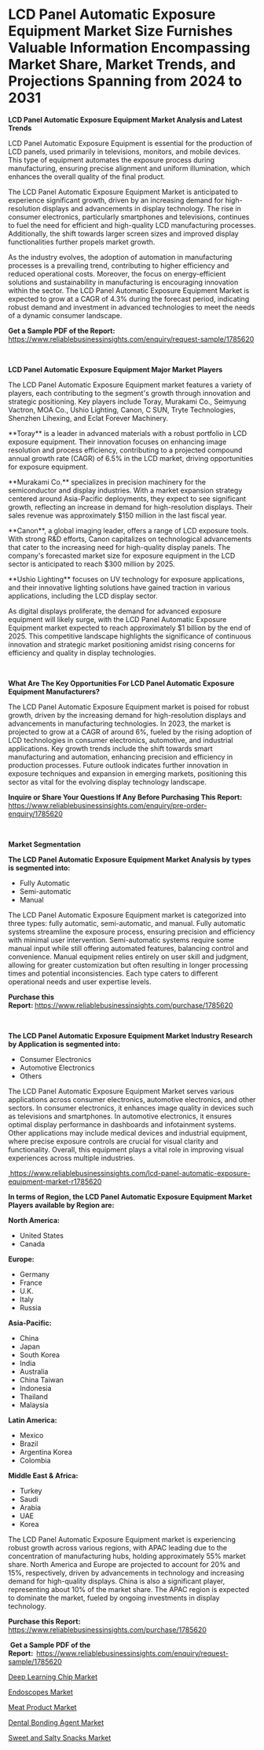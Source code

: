 <p><h1>LCD Panel Automatic Exposure Equipment Market Size Furnishes Valuable Information Encompassing Market Share, Market Trends, and Projections Spanning from 2024 to 2031</h1></p><p><strong>LCD Panel Automatic Exposure Equipment Market Analysis and Latest Trends</strong></p>
<p><p>LCD Panel Automatic Exposure Equipment is essential for the production of LCD panels, used primarily in televisions, monitors, and mobile devices. This type of equipment automates the exposure process during manufacturing, ensuring precise alignment and uniform illumination, which enhances the overall quality of the final product.</p><p>The LCD Panel Automatic Exposure Equipment Market is anticipated to experience significant growth, driven by an increasing demand for high-resolution displays and advancements in display technology. The rise in consumer electronics, particularly smartphones and televisions, continues to fuel the need for efficient and high-quality LCD manufacturing processes. Additionally, the shift towards larger screen sizes and improved display functionalities further propels market growth.</p><p>As the industry evolves, the adoption of automation in manufacturing processes is a prevailing trend, contributing to higher efficiency and reduced operational costs. Moreover, the focus on energy-efficient solutions and sustainability in manufacturing is encouraging innovation within the sector. The LCD Panel Automatic Exposure Equipment Market is expected to grow at a CAGR of 4.3% during the forecast period, indicating robust demand and investment in advanced technologies to meet the needs of a dynamic consumer landscape.</p></p>
<p><strong>Get a Sample PDF of the Report:&nbsp;</strong> <a href="https://www.reliablebusinessinsights.com/enquiry/request-sample/1785620?utm_campaign=39&utm_medium=2&utm_source=Github&utm_content=ia&utm_term=09102024&utm_id=lcd-panel-automatic-exposure-equipment">https://www.reliablebusinessinsights.com/enquiry/request-sample/1785620</a></p>
<p>&nbsp;</p>
<p><strong>LCD Panel Automatic Exposure Equipment Major Market Players</strong></p>
<p><p>The LCD Panel Automatic Exposure Equipment market features a variety of players, each contributing to the segment's growth through innovation and strategic positioning. Key players include Toray, Murakami Co., Seimyung Vactron, MOA Co., Ushio Lighting, Canon, C SUN, Tryte Technologies, Shenzhen Lihexing, and Eclat Forever Machinery.</p><p>**Toray** is a leader in advanced materials with a robust portfolio in LCD exposure equipment. Their innovation focuses on enhancing image resolution and process efficiency, contributing to a projected compound annual growth rate (CAGR) of 6.5% in the LCD market, driving opportunities for exposure equipment.</p><p>**Murakami Co.** specializes in precision machinery for the semiconductor and display industries. With a market expansion strategy centered around Asia-Pacific deployments, they expect to see significant growth, reflecting an increase in demand for high-resolution displays. Their sales revenue was approximately $150 million in the last fiscal year.</p><p>**Canon**, a global imaging leader, offers a range of LCD exposure tools. With strong R&D efforts, Canon capitalizes on technological advancements that cater to the increasing need for high-quality display panels. The company's forecasted market size for exposure equipment in the LCD sector is anticipated to reach $300 million by 2025.</p><p>**Ushio Lighting** focuses on UV technology for exposure applications, and their innovative lighting solutions have gained traction in various applications, including the LCD display sector.</p><p>As digital displays proliferate, the demand for advanced exposure equipment will likely surge, with the LCD Panel Automatic Exposure Equipment market expected to reach approximately $1 billion by the end of 2025. This competitive landscape highlights the significance of continuous innovation and strategic market positioning amidst rising concerns for efficiency and quality in display technologies.</p></p>
<p>&nbsp;</p>
<p><strong>What Are The Key Opportunities For LCD Panel Automatic Exposure Equipment Manufacturers?</strong></p>
<p><p>The LCD Panel Automatic Exposure Equipment market is poised for robust growth, driven by the increasing demand for high-resolution displays and advancements in manufacturing technologies. In 2023, the market is projected to grow at a CAGR of around 6%, fueled by the rising adoption of LCD technologies in consumer electronics, automotive, and industrial applications. Key growth trends include the shift towards smart manufacturing and automation, enhancing precision and efficiency in production processes. Future outlook indicates further innovation in exposure techniques and expansion in emerging markets, positioning this sector as vital for the evolving display technology landscape.</p></p>
<p><strong>Inquire or Share Your Questions If Any Before Purchasing This Report:</strong> <a href="https://www.reliablebusinessinsights.com/enquiry/pre-order-enquiry/1785620?utm_campaign=39&utm_medium=2&utm_source=Github&utm_content=ia&utm_term=09102024&utm_id=lcd-panel-automatic-exposure-equipment">https://www.reliablebusinessinsights.com/enquiry/pre-order-enquiry/1785620</a></p>
<p>&nbsp;</p>
<p><strong>Market Segmentation</strong></p>
<p><strong>The LCD Panel Automatic Exposure Equipment Market Analysis by types is segmented into:</strong></p>
<p><ul><li>Fully Automatic</li><li>Semi-automatic</li><li>Manual</li></ul></p>
<p><p>The LCD Panel Automatic Exposure Equipment market is categorized into three types: fully automatic, semi-automatic, and manual. Fully automatic systems streamline the exposure process, ensuring precision and efficiency with minimal user intervention. Semi-automatic systems require some manual input while still offering automated features, balancing control and convenience. Manual equipment relies entirely on user skill and judgment, allowing for greater customization but often resulting in longer processing times and potential inconsistencies. Each type caters to different operational needs and user expertise levels.</p></p>
<p><strong>Purchase this Report:&nbsp;</strong><a href="https://www.reliablebusinessinsights.com/purchase/1785620?utm_campaign=39&utm_medium=2&utm_source=Github&utm_content=ia&utm_term=09102024&utm_id=lcd-panel-automatic-exposure-equipment">https://www.reliablebusinessinsights.com/purchase/1785620</a></p>
<p>&nbsp;</p>
<p><strong>The LCD Panel Automatic Exposure Equipment Market Industry Research by Application is segmented into:</strong></p>
<p><ul><li>Consumer Electronics</li><li>Automotive Electronics</li><li>Others</li></ul></p>
<p><p>The LCD Panel Automatic Exposure Equipment Market serves various applications across consumer electronics, automotive electronics, and other sectors. In consumer electronics, it enhances image quality in devices such as televisions and smartphones. In automotive electronics, it ensures optimal display performance in dashboards and infotainment systems. Other applications may include medical devices and industrial equipment, where precise exposure controls are crucial for visual clarity and functionality. Overall, this equipment plays a vital role in improving visual experiences across multiple industries.</p></p>
<p><a href="https://www.reliablebusinessinsights.com/lcd-panel-automatic-exposure-equipment-market-r1785620?utm_campaign=39&utm_medium=2&utm_source=Github&utm_content=ia&utm_term=09102024&utm_id=lcd-panel-automatic-exposure-equipment">&nbsp;https://www.reliablebusinessinsights.com/lcd-panel-automatic-exposure-equipment-market-r1785620</a></p>
<p><strong>In terms of Region, the LCD Panel Automatic Exposure Equipment Market Players available by Region are:</strong></p>
<p>
    <p> <strong> North America: </strong>
        <ul>
            <li>United States</li>
            <li>Canada</li>
        </ul>
        </p> 
    <p> <strong> Europe: </strong>
        <ul>
            <li>Germany</li>
            <li>France</li>
            <li>U.K.</li>
            <li>Italy</li>
            <li>Russia</li>
        </ul>
        </p> 
    <p> <strong> Asia-Pacific: </strong>
        <ul>
            <li>China</li>
            <li>Japan</li>
            <li>South Korea</li>
            <li>India</li>
            <li>Australia</li>
            <li>China Taiwan</li>
            <li>Indonesia</li>
            <li>Thailand</li>
            <li>Malaysia</li>
        </ul>
        </p> 
    <p> <strong> Latin America: </strong>
        <ul>
            <li>Mexico</li>
            <li>Brazil</li>
            <li>Argentina Korea</li>
            <li>Colombia</li>
        </ul>
        </p> 
    <p> <strong> Middle East & Africa: </strong>
        <ul>
            <li>Turkey</li>
            <li>Saudi</li>
            <li>Arabia</li>
            <li>UAE</li>
            <li>Korea</li>
        </ul>
    </p>
    </p>
<p><p>The LCD Panel Automatic Exposure Equipment market is experiencing robust growth across various regions, with APAC leading due to the concentration of manufacturing hubs, holding approximately 55% market share. North America and Europe are projected to account for 20% and 15%, respectively, driven by advancements in technology and increasing demand for high-quality displays. China is also a significant player, representing about 10% of the market share. The APAC region is expected to dominate the market, fueled by ongoing investments in display technology.</p></p>
<p><strong>Purchase this Report: </strong><a href="https://www.reliablebusinessinsights.com/purchase/1785620?utm_campaign=39&utm_medium=2&utm_source=Github&utm_content=ia&utm_term=09102024&utm_id=lcd-panel-automatic-exposure-equipment">https://www.reliablebusinessinsights.com/purchase/1785620</a></p>
<p>&nbsp;<strong>Get a Sample PDF of the Report:&nbsp;&nbsp;</strong><a href="https://www.reliablebusinessinsights.com/enquiry/request-sample/1785620?utm_campaign=39&utm_medium=2&utm_source=Github&utm_content=ia&utm_term=09102024&utm_id=lcd-panel-automatic-exposure-equipment">https://www.reliablebusinessinsights.com/enquiry/request-sample/1785620</a></p>
<p><strong></strong></p>
<p><p><a href="https://www.linkedin.com/pulse/global-deep-learning-chip-market-projected-grow-cagr-73-forcasted-riaue?utm_campaign=39&utm_medium=2&utm_source=Github&utm_content=ia&utm_term=09102024&utm_id=lcd-panel-automatic-exposure-equipment">Deep Learning Chip Market</a></p><p><a href="https://www.linkedin.com/pulse/charting-future-comprehensive-analysis-global-endoscopes-u90rf?utm_campaign=39&utm_medium=2&utm_source=Github&utm_content=ia&utm_term=09102024&utm_id=lcd-panel-automatic-exposure-equipment">Endoscopes Market</a></p><p><a href="https://issuu.com/reportprime-2/docs/meat-product-market-size-2030.pptx_f04462e692eaaa?utm_campaign=39&utm_medium=2&utm_source=Github&utm_content=ia&utm_term=09102024&utm_id=lcd-panel-automatic-exposure-equipment">Meat Product Market</a></p><p><a href="https://www.linkedin.com/pulse/dental-bonding-agent-market-share-size-trends-industry-pcicf?utm_campaign=39&utm_medium=2&utm_source=Github&utm_content=ia&utm_term=09102024&utm_id=lcd-panel-automatic-exposure-equipment">Dental Bonding Agent Market</a></p><p><a href="https://issuu.com/reportprime-2/docs/sweet-and-salty-snacks-market-size-_f1a34f2568d03e?utm_campaign=39&utm_medium=2&utm_source=Github&utm_content=ia&utm_term=09102024&utm_id=lcd-panel-automatic-exposure-equipment">Sweet and Salty Snacks Market</a></p></p>